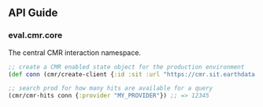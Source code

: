 ## API Guide

### eval.cmr.core

The central CMR interaction namespace.

```clojure
;; create a CMR enabled state object for the production environment
(def conn (cmr/create-client {:id :sit :url "https://cmr.sit.earthdata.nasa.gov"}))

;; search prod for how many hits are available for a query
(cmr/cmr-hits conn {:provider "MY_PROVIDER"}) ;; => 12345
```

